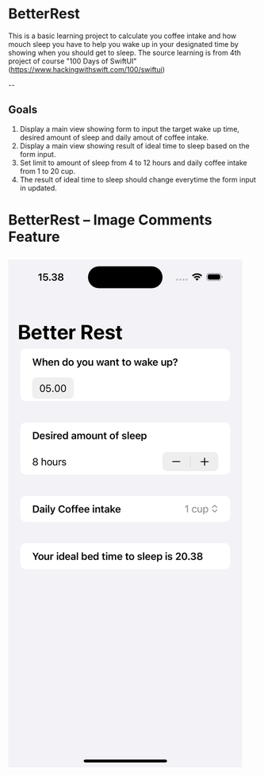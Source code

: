 # BetterRest
This is a basic learning project to calculate you coffee intake and how mouch sleep you have to help you wake up in your designated time by showing when you should get to sleep.
The source learning is from 4th project of course "100 Days of SwiftUI" (https://www.hackingwithswift.com/100/swiftui)

--
## Goals
1. Display a main view showing form to input the target wake up time, desired amount of sleep and daily amout of coffee intake.
2. Display a main view showing result of ideal time to sleep based on the form input.
3. Set limit to amount of sleep from 4 to 12 hours and daily coffee intake from 1 to 20 cup.
4. The result of ideal time to sleep should change everytime the form input in updated.

# BetterRest – Image Comments Feature
![Image Main UI](better_rest.png)
---

